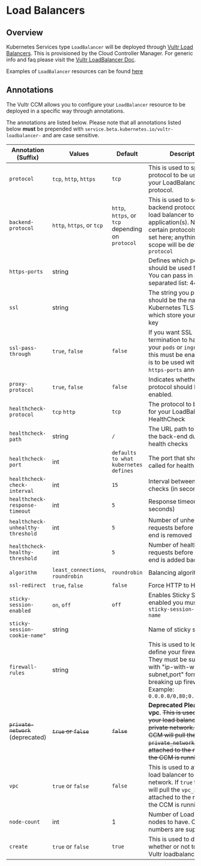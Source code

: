 # Load Balancers

## Overview

Kubernetes Services type `LoadBalancer` will be deployed through [Vultr Load Balancers](https://www.vultr.com/products/load-balancers/). This is provisioned by the Cloud Controller Manager. For generic info and faq please visit the [Vultr LoadBalancer Doc](https://www.vultr.com/docs/vultr-load-balancers).

Examples of `LoadBalancer` resources can be found [here](examples)

## Annotations

The Vultr CCM allows you to configure your `LoadBalancer` resource to be deployed in a specific way through annotations.

The annotations are listed below. Please note that all annotations listed below **must** be prepended with `service.beta.kubernetes.io/vultr-loadbalancer-` and are case sensitive.

| Annotation (Suffix)                | Values                            | Default                                           | Description                                                                                                                                                                                                      |
|------------------------------------|-----------------------------------|---------------------------------------------------|------------------------------------------------------------------------------------------------------------------------------------------------------------------------------------------------------------------|
| `protocol`                         | `tcp`, `http`, `https`            | `tcp`                                             | This is used to specify the protocol to be used for your LoadBalancer protocol.                                                                                                                                  |
| `backend-protocol`                 | `http`, `https`, or `tcp`         | `http`, `https`, or `tcp` depending on `protocol` | This is used to set the backend protocol from load balancer to application(s). Note: Only certain protocols can be set here; anything out of scope will be defaulted to `protocol`                               |
| `https-ports`                      | string                            |                                                   | Defines which ports should be used for HTTPS. You can pass in a comma separated list: 443,8443                                                                                                                   |
| `ssl`                              | string                            |                                                   | The string you provide should be the name of a Kubernetes TLS Secret which store your cert + key                                                                                                                 |
| `ssl-pass-through`                 | `true`, `false`                   | `false`                                           | If you want SSL termination to happen on your `pods` or `ingress` then this must be enabled. This is to be used with the `https-ports` annotation                                                                |
| `proxy-protocol`                   | `true`, `false`                   | `false`                                           | Indicates whether Proxy protocol should be enabled.                                                                                                                                                              |
| `healthcheck-protocol`             | `tcp` `http`                      | `tcp`                                             | The protocol to be used for your LoadBalancer HealthCheck                                                                                                                                                        |
| `healthcheck-path`                 | string                            | `/`                                               | The URL path to check on the back-end during health checks                                                                                                                                                       |
| `healthcheck-port`                 | int                               | `defaults to what kubernetes defines`             | The port that should be called for health checks                                                                                                                                                                 |
| `healthcheck-check-interval`       | int                               | `15`                                              | Interval between health checks (in seconds)                                                                                                                                                                      |
| `healthcheck-response-timeout`     | int                               | `5`                                               | Response timeout (in seconds)                                                                                                                                                                                    |
| `healthcheck-unhealthy-threshold`  | int                               | `5`                                               | Number of unhealthy requests before a back-end is removed                                                                                                                                                        |
| `healthcheck-healthy-threshold`    | int                               | `5`                                               | Number of healthy requests before a back-end is added back in                                                                                                                                                    |
| `algorithm`                        | `least_connections`, `roundrobin` | `roundrobin`                                      | Balancing algorithm                                                                                                                                                                                              |
| `ssl-redirect`                     | `true`, `false`                   | `false`                                           | Force HTTP to HTTPS                                                                                                                                                                                              |
| `sticky-session-enabled`           | `on`, `off`                       | `off`                                             | Enables Sticky Sessions. If enabled you must provide `sticky-session-cookie-name`                                                                                                                                |
| `sticky-session-cookie-name"`      | string                            |                                                   | Name of sticky session                                                                                                                                                                                           |
| `firewall-rules`                   | string                            |                                                   | This is used to let you define your firewall rules. They must be supplied with "ip-with-with-subnet,port" format with `;` breaking up firewall rules. Example: `0.0.0.0/0,80;0.0.0.0/0,90`                       |
| ~~`private-network`~~ (deprecated) | ~~`true` or `false`~~             | ~~`false`~~                                       | **Deprecated Please use vpc**. ~~This is used to attach your load balancer to a private network. If `true` the CCM will pull the `private_network_id` that is attached to the node that the CCM is running on.~~ |
| `vpc`                              | `true` or `false`                 | `false`                                           | This is used to attach your load balancer to a private network. If `true` the CCM will pull the `vpc_id` that is attached to the node that the CCM is running on.                                                |
| `node-count`                       | int                               | 1                                                 | Number of LoadBalancer nodes to have. Only odd numbers are supported.                                                                                                                                            |
| `create`                           | `true` or `false`                 | `true`                                            | This is used to determine whether or not to create a Vultr loadbalancer                                                                                                                                          |
